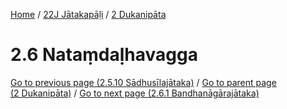 
[Home](/) / [22J Jātakapāḷi](../../22J.md) / [2 Dukanipāta](../2.md)

# 2.6 Nataṃdaḷhavagga


[Go to previous page (2.5.10 Sādhusīlajātaka)](2.5/2.5.10.md) / [Go to parent page (2 Dukanipāta)](../2.md) / [Go to next page (2.6.1 Bandhanāgārajātaka)](2.6/2.6.1.md)


